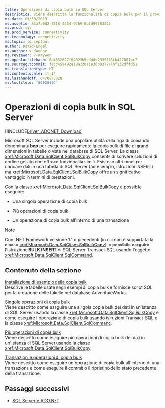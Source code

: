 ```yaml
---
title: Operazioni di copia bulk in SQL Server
description: Viene descritta la funzionalità di copia bulk per il provider di dati .NET per SQL Server.
ms.date: 09/30/2019
ms.assetid: 83a7a0d2-8018-4354-97b9-0b1d99f8342b
ms.prod: sql
ms.prod_service: connectivity
ms.technology: connectivity
ms.topic: conceptual
author: David-Engel
ms.author: v-daenge
ms.reviewer: v-kaywon
ms.openlocfilehash: 6ab832627f04825b5cdddc2939108fb427801bc7
ms.sourcegitcommit: fe5c45a492e19a320a1a36b037704bf132dffd51
ms.translationtype: HT
ms.contentlocale: it-IT
ms.lasthandoff: 04/08/2020
ms.locfileid: "80928903"
---
```

# <a name="bulk-copy-operations-in-sql-server"></a>Operazioni di copia bulk in SQL Server

[!INCLUDE[Driver_ADONET_Download](../../../includes/driver_adonet_download.md)]

Microsoft SQL Server include una popolare utilità della riga di comando denominata **bcp** per eseguire rapidamente la copia bulk di file di grandi dimensioni in tabelle o viste nei database di SQL Server. La classe <xref:Microsoft.Data.SqlClient.SqlBulkCopy> consente di scrivere soluzioni di codice gestito che offrono funzionalità simili. Esistono altri modi per caricare dati in una tabella di SQL Server (ad esempio, istruzioni INSERT) ma <xref:Microsoft.Data.SqlClient.SqlBulkCopy> offre un significativo vantaggio in termini di prestazioni.  
  
Con la classe <xref:Microsoft.Data.SqlClient.SqlBulkCopy> è possibile eseguire:  
  
- Una singola operazione di copia bulk  
  
- Più operazioni di copia bulk  
  
- Un'operazione di copia bulk all'interno di una transazione  
  
> [!NOTE]
>  Con .NET Framework versione 1.1 o precedenti (in cui non è supportata la classe <xref:Microsoft.Data.SqlClient.SqlBulkCopy>), è possibile eseguire l'istruzione **BULK INSERT** di SQL Server Transact-SQL usando l'oggetto <xref:Microsoft.Data.SqlClient.SqlCommand>.  
  
## <a name="in-this-section"></a>Contenuto della sezione  
[Installazione di esempio della copia bulk](bulk-copy-example-setup.md)  
Descrive le tabelle usate negli esempi di copia bulk e fornisce script SQL per la creazione delle tabelle nel database AdventureWorks.  
  
[Singole operazioni di copia bulk](single-bulk-copy-operations.md)  
Viene descritto come eseguire una singola copia bulk dei dati in un'istanza di SQL Server usando la classe <xref:Microsoft.Data.SqlClient.SqlBulkCopy> e come eseguire l'operazione di copia bulk usando istruzioni Transact-SQL e la classe <xref:Microsoft.Data.SqlClient.SqlCommand>.  
  
[Più operazioni di copia bulk](multiple-bulk-copy-operations.md)  
Viene descritto come eseguire più operazioni di copia bulk dei dati in un'istanza di SQL Server usando la classe <xref:Microsoft.Data.SqlClient.SqlBulkCopy>.  
  
[Transazioni e operazioni di copia bulk](transaction-bulk-copy-operations.md)  
Viene descritto come eseguire un'operazione di copia bulk all'interno di una transazione e come eseguire il commit o il ripristino dello stato precedente della transazione.  
  
## <a name="next-steps"></a>Passaggi successivi
- [SQL Server e ADO.NET](index.md)
